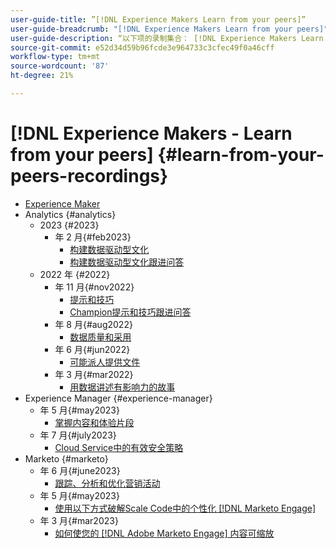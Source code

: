 ```yaml
---
user-guide-title: ”[!DNL Experience Makers Learn from your peers]”
user-guide-breadcrumb: "[!DNL Experience Makers Learn from your peers]"
user-guide-description: “以下项的录制集合： [!DNL Experience Makers Learn from your peers]”
source-git-commit: e52d34d59b96fcde3e964733c3cfec49f0a46cff
workflow-type: tm+mt
source-wordcount: '87'
ht-degree: 21%

---
```



# [!DNL Experience Makers - Learn from your peers] {#learn-from-your-peers-recordings}

+ [Experience Maker](overview.md)
+ Analytics {#analytics}
   + 2023 {#2023}
      +  年 2 月{#feb2023}
         + [构建数据驱动型文化](analytics/feb2023/data-driven-culture.md)
         + [构建数据驱动型文化跟进问答](analytics/feb2023/data-driven-culture-q-and-a.md)
   + 2022 年 {#2022}
      +  年 11 月{#nov2022}
         + [提示和技巧](analytics/nov2022/tips-and-tricks.md)
         + [Champion提示和技巧跟进问答](analytics/nov2022/tips-and-tricks-q-and-a.md)
      +  年 8 月{#aug2022}
         + [数据质量和采用](analytics/aug2022/data-quality.md)
      +  年 6 月{#jun2022}
         + [可能派人提供文件](analytics/june2022/mission-possible.md)
      +  年 3 月{#mar2022}
         + [用数据讲述有影响力的故事](analytics/mar2022/stories-with-data.md)
+ Experience Manager {#experience-manager}
   +  年 5 月{#may2023}
      + [掌握内容和体验片段](experience-manager/may2023/mastering-content-and-experience-fragments.md)
   +  年 7 月{#july2023}
      + [Cloud Service中的有效安全策略](experience-manager/july2023/effective-security-strategies-in-cloud-service.md)
+ Marketo {#marketo}
   +  年 6 月{#june2023}
      + [跟踪、分析和优化营销活动](marketo/june2023/marketing-campaigns.md)
   +  年 5 月{#may2023}
      + [使用以下方式破解Scale Code中的个性化 [!DNL Marketo Engage]](marketo/may2023/personalization-at-scale.md)
   +  年 3 月{#mar2023}
      + [如何使您的 [!DNL Adobe Marketo Engage] 内容可缩放](marketo/mar2023/templates-tokens-teamwork.md)
